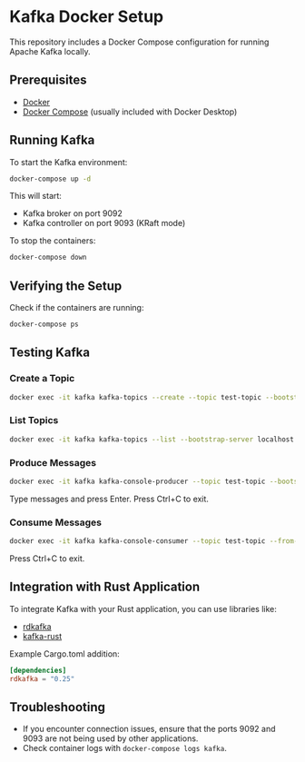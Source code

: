 


# Kafka Docker Setup

This repository includes a Docker Compose configuration for running Apache Kafka locally.

## Prerequisites

- [Docker](https://www.docker.com/get-started)
- [Docker Compose](https://docs.docker.com/compose/install/) (usually included with Docker Desktop)

## Running Kafka

To start the Kafka environment:

```bash
docker-compose up -d
```

This will start:
- Kafka broker on port 9092
- Kafka controller on port 9093 (KRaft mode)

To stop the containers:

```bash
docker-compose down
```

## Verifying the Setup

Check if the containers are running:

```bash
docker-compose ps
```

## Testing Kafka

### Create a Topic

```bash
docker exec -it kafka kafka-topics --create --topic test-topic --bootstrap-server localhost:9092 --partitions 1 --replication-factor 1
```

### List Topics

```bash
docker exec -it kafka kafka-topics --list --bootstrap-server localhost:9092
```

### Produce Messages

```bash
docker exec -it kafka kafka-console-producer --topic test-topic --bootstrap-server localhost:9092
```

Type messages and press Enter. Press Ctrl+C to exit.

### Consume Messages

```bash
docker exec -it kafka kafka-console-consumer --topic test-topic --from-beginning --bootstrap-server localhost:9092
```

Press Ctrl+C to exit.

## Integration with Rust Application

To integrate Kafka with your Rust application, you can use libraries like:
- [rdkafka](https://crates.io/crates/rdkafka)
- [kafka-rust](https://crates.io/crates/kafka)

Example Cargo.toml addition:
```toml
[dependencies]
rdkafka = "0.25"
```

## Troubleshooting

- If you encounter connection issues, ensure that the ports 9092 and 9093 are not being used by other applications.
- Check container logs with `docker-compose logs kafka`.
